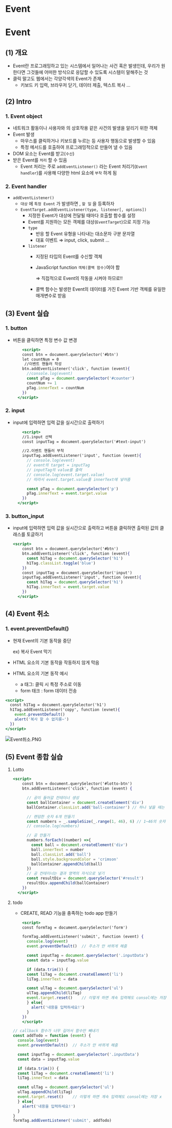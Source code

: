 # Event

# Event

## (1) 개요

- Event란 프로그래밍하고 있는 시스템에서 일어나는 사건 혹은 발생인데, 우리가 원한다면 그것들에 어떠한 방식으로 응답할 수 있도록 시스템이 말해주는 것
- 클릭 말고도 웹에서는 각양각색의 Event가 존재
    - 키보드 키 입력, 브라우저 닫기, 데이터 제출, 텍스트 복사 …

## (2) Intro

### 1. Event object

- 네트워크 활동이나 사용자와 의 상호작용 같은 사건의 발생을 알리기 위한 객체
- Event 발생
    - 마우스를 클릭하거나 키보드를 누르는 등 사용자 행동으로 발생할 수 있음
    - 특정 메서드를 호출하여 프로그래밍적으로 만들어 낼 수 있음
- DOM 요소는 Event를 받고(`수신`)
- 받은 Event를 `처리` 할 수 있음
    - Event 처리는 주로 `addEventListener()` 라는 Event 처리기(`Event handler`)를 사용해 다양한 html 요소에 `부착` 하게 됨

### 2. Event handler

- `addEventListener()`
    - `대상` 에 `특정 Event` 가 발생하면 , `할 일` 을 등록하자
    - `EventTarget.addEventListener(type, listener[, options])`
        - 지정한 Event가 대상에 전달될 때마다 호출할 함수를 설정
        - Event를 지원하는 모든 객체를 대상(`EventTarget`)으로 지정 가능
        - `type`
            - 반응 할 Event 유형을 나타내는 대소문자 구분 문자열
            - 대표 이벤트 ⇒ input, click, submit …
        - `listener`
            - 지정된 타입의 Event를 수신할 객체
            - JavaScript function `객체(콜백 함수)`여야 함
                
                ⇒ 직접적으로 Event의 작동을 시켜야 하므로!!
                
            - 콜백 함수는 발생한 Event의 데이터를 가진 Event 기반 객체를 유일한 매개변수로 받음

## (3) Event 실습

### 1. button

- 버튼을 클릭하면 특정 변수 값 변경
    
    ```jsx
    	<script>
        const btn = document.querySelector('#btn')
        let countNum = 0
         //이벤트 핸들러 작성
        btn.addEventListener('click', function (event){
          //console.log(event)
          const pTag = document.querySelector('#counter')
          countNum += 1
          pTag.innerText = countNum
        })
      </script>
    ```
    

### 2. input

- input에 입력하면 입력 값을 실시간으로 출력하기
    
    ```jsx
    	<script>
        //1.input 선택
        const inputTag = document.querySelector('#text-input')
    
        //2.이벤트 핸들러 부착
        inputTag.addEventListener('input', function (event){
          // console.log(event)
          // event의 target = inputTag
          // inputTag의 value를 출력
          // console.log(event.target.value)
          // 따라서 event.target.value를 innerText에 넣어줌
    
          const pTag = document.querySelector('p')
          pTag.innerText = event.target.value
        })
      </script>
    ```
    

### 3. button_input

- input에 입력하면 입력 값을 실시간으로 출력하고 버튼을 클릭하면 출력된 값의 클래스를 토글하기
    
    ```jsx
    <script>
        const btn = document.querySelector('#btn')
        btn.addEventListener('click', function (event){
          const h1Tag = document.querySelector('h1')
          h1Tag.classList.toggle('blue')
        })
        const inputTag = document.querySelector('input')
        inputTag.addEventListener('input', function (event){
          const h1Tag = document.querySelector('h1')
          h1Tag.innerText = event.target.value
        })
      </script>
    ```
    

## (4) Event 취소

### 1. event.preventDefault()

- 현재 Event의 기본 동작을 중단
    
    ex) 복사 Event 막기
    
- HTML 요소의 기본 동작을 작동하지 않게 막음
- HTML 요소의 기본 동작 예시
    - a 태그: 클릭 시 특정 주소로 이동
    - form 태크 : form 데이터 전송

```jsx
<script>
  const h1Tag = document.querySelector('h1')
  h1Tag.addEventListener('copy', function (evnet){
    event.preventDefault()
    alert('복사 할 수 없지롱~')
  })
</script>
```

![Event취소.PNG](Event%207b40bb6c41474dc58e7511cab0f78bca/Event%25EC%25B7%25A8%25EC%2586%258C.png)

## (5) Event 종합 실습

1. Lotto
    
    ```jsx
    <script>
        const btn = document.querySelector('#lotto-btn')
        btn.addEventListener('click', function (event) {
    
          // 공이 들어갈 컨테이너 생성
          const ballContainer = document.createElement('div')
          ballContainer.classList.add('ball-container') // 하나 넣을 때는 add (toggle 대신)
    
          // 랜덤한 숫자 6개 만들기
          const numbers = _.sampleSize(_.range(1, 46), 6) // 1~46의 숫자 중 6숫자 뽑기 
          // console.log(numbers)
    
          // 공 만들기
          numbers.forEach((number) =>{
            const ball = document.createElement('div')
            ball.innerText = number
            ball.classList.add('ball')
            ball.style.backgroundColor = 'crimson'
            ballContainer.appendChild(ball)
          })
          // 공 컨테이너는 결과 영역의 자식으로 넣기
          const resultDiv = document.querySelector('#result')
          resultDiv.appendChild(ballContainer)
        })
      </script>
    ```
    
2. todo
    - CREATE, READ 기능을 충족하는 todo app 만들기
    
    ```jsx
    	<script>
        const formTag = document.querySelector('form')
    
        formTag.addEventListener('submit', function (event) {
          console.log(event)
          event.preventDefault()  // 주소가 안 바뀌게 해줌
    
          const inputTag = document.querySelector('.inputData')
          const data = inputTag.value
    
          if (data.trim()) {
          const liTag = document.createElement('li')
          liTag.innerText = data
    
          const ulTag = document.querySelector('ul')
          ulTag.appendChild(liTag)
          event.target.reset()    // 이렇게 하면 계속 입력해도 consol에는 저장 x
          } else{
            alert('내용을 입력하세요!')
          }
        })
    	</script>
    ```
    
    ```jsx
    // callback 함수가 너무 길어서 함수만 빼내기
    const addTodo = function (event) {
      console.log(event)
      event.preventDefault()  // 주소가 안 바뀌게 해줌
    
      const inputTag = document.querySelector('.inputData')
      const data = inputTag.value
    
      if (data.trim()) {
      const liTag = document.createElement('li')
      liTag.innerText = data
    
      const ulTag = document.querySelector('ul')
      ulTag.appendChild(liTag)
      event.target.reset()    // 이렇게 하면 계속 입력해도 consol에는 저장 x
      } else{
        alert('내용을 입력하세요!')
      }
    }
    formTag.addEventListener('submit', addTodo)
    
    ```